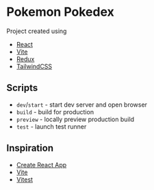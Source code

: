 # Pokemon Pokedex

Project created using 
- [React](https://react.dev/)
- [Vite](https://vitejs.dev/) 
- [Redux](https://redux.dev/)
- [TailwindCSS](https://tailwindcss.com/)

## Scripts

- `dev`/`start` - start dev server and open browser
- `build` - build for production
- `preview` - locally preview production build
- `test` - launch test runner

## Inspiration

- [Create React App](https://github.com/facebook/create-react-app/tree/main/packages/cra-template)
- [Vite](https://github.com/vitejs/vite/tree/main/packages/create-vite/template-react)
- [Vitest](https://github.com/vitest-dev/vitest/tree/main/examples/react-testing-lib)
